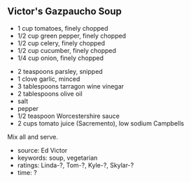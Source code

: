 Victor's Gazpaucho Soup
-----------------------

- 1 cup tomatoes, finely chopped
- 1/2 cup green pepper, finely chopped
- 1/2 cup celery, finely chopped
- 1/2 cup cucumber, finely chopped
- 1/4 cup onion, finely chopped
<!-- -->
- 2 teaspoons parsley, snipped
- 1 clove garlic, minced
- 3 tablespoons tarragon wine vinegar
- 2 tablespoons olive oil
- salt
- pepper
- 1/2 teaspoon Worcestershire sauce
- 2 cups tomato juice (Sacremento), low sodium Campbells

Mix all and serve.

- source: Ed Victor
- keywords: soup, vegetarian
- ratings: Linda-?, Tom-?, Kyle-?, Skylar-?
- time: ?
